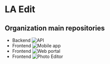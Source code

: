 # LA Edit

## Organization main repositories
- Backend ![API](https://github.com/la-edit-app/laedit-api)
- Frontend ![Mobile app](https://github.com/la-edit-app/laedit-reactnative-feature-support4k)
- Frontend ![Web portal](https://github.com/la-edit-app/laedit-admin)
- Frontend ![Photo Editor](https://github.com/la-edit-app/laedit-photoeditor-react)
